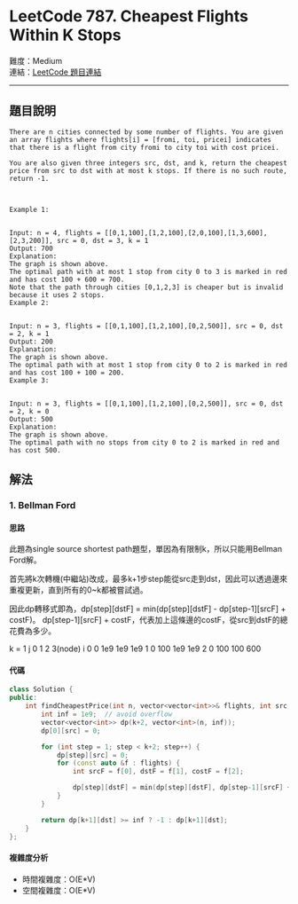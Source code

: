 # LeetCode 787. Cheapest Flights Within K Stops

難度：Medium  
連結：[LeetCode 題目連結](https://leetcode.com/problems/cheapest-flights-within-k-stops/description/)

---

## 題目說明
    
    There are n cities connected by some number of flights. You are given an array flights where flights[i] = [fromi, toi, pricei] indicates that there is a flight from city fromi to city toi with cost pricei.

    You are also given three integers src, dst, and k, return the cheapest price from src to dst with at most k stops. If there is no such route, return -1.

    

    Example 1:


    Input: n = 4, flights = [[0,1,100],[1,2,100],[2,0,100],[1,3,600],[2,3,200]], src = 0, dst = 3, k = 1
    Output: 700
    Explanation:
    The graph is shown above.
    The optimal path with at most 1 stop from city 0 to 3 is marked in red and has cost 100 + 600 = 700.
    Note that the path through cities [0,1,2,3] is cheaper but is invalid because it uses 2 stops.
    Example 2:


    Input: n = 3, flights = [[0,1,100],[1,2,100],[0,2,500]], src = 0, dst = 2, k = 1
    Output: 200
    Explanation:
    The graph is shown above.
    The optimal path with at most 1 stop from city 0 to 2 is marked in red and has cost 100 + 100 = 200.
    Example 3:


    Input: n = 3, flights = [[0,1,100],[1,2,100],[0,2,500]], src = 0, dst = 2, k = 0
    Output: 500
    Explanation:
    The graph is shown above.
    The optimal path with no stops from city 0 to 2 is marked in red and has cost 500.

## 解法
### 1. Bellman Ford
#### 思路

此題為single source shortest path題型，單因為有限制k，所以只能用Bellman Ford解。

首先將k次轉機(中繼站)改成，最多k+1步step能從src走到dst，因此可以透過邊來重複更新，直到所有的0~k都被嘗試過。

因此dp轉移式即為，dp[step][dstF] = min(dp[step][dstF] - dp[step-1][srcF] + costF)。
dp[step-1][srcF] + costF，代表加上這條邊的costF，從src到dstF的總花費為多少。

k = 1
    j   0   1   2   3(node)
i
0       0   1e9 1e9 1e9
1       0   100 1e9 1e9
2       0   100 100 600

#### 代碼
```c++
class Solution {
public:
    int findCheapestPrice(int n, vector<vector<int>>& flights, int src, int dst, int k) {
        int inf = 1e9;  // avoid overflow
        vector<vector<int>> dp(k+2, vector<int>(n, inf));
        dp[0][src] = 0; 

        for (int step = 1; step < k+2; step++) {
            dp[step][src] = 0;
            for (const auto &f : flights) {
                int srcF = f[0], dstF = f[1], costF = f[2];

                dp[step][dstF] = min(dp[step][dstF], dp[step-1][srcF] + costF);
            }
        }

        return dp[k+1][dst] >= inf ? -1 : dp[k+1][dst];
    }
};
```

#### 複雜度分析

- 時間複雜度：O(E*V)
- 空間複雜度：O(E*V)
